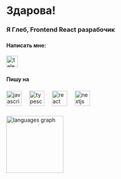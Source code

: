 <h1 align="left">Здарова!</h1>

###

<h3 align="left">Я Глеб, Frontend React разрабочик</h3>

###

<div>
  <h4 align="left">Написать мне:</h3>
  <img src="https://raw.githubusercontent.com/maurodesouza/profile-readme-generator/master/src/assets/icons/social/telegram/default.svg" width="30" height="30" alt="telegram logo"  />
</div>

###

<h4 align="left">Пишу на</h4>

###

<div align="left">
  <img src="https://cdn.jsdelivr.net/gh/devicons/devicon/icons/javascript/javascript-original.svg" height="40" alt="javascript logo"  />
  <img width="12" />
  <img src="https://cdn.jsdelivr.net/gh/devicons/devicon/icons/typescript/typescript-original.svg" height="40" alt="typescript logo"  />
  <img width="12" />
  <img src="https://cdn.jsdelivr.net/gh/devicons/devicon/icons/react/react-original.svg" height="40" alt="react logo"  />
  <img width="12" />
  <img src="https://cdn.jsdelivr.net/gh/devicons/devicon/icons/nextjs/nextjs-original.svg" height="40" alt="nextjs logo"  />
</div>

###

<div align="left">
  <img src="https://github-readme-stats.vercel.app/api/top-langs?username=Glebanka&locale=en&hide_title=false&layout=compact&card_width=320&langs_count=5&theme=radical&hide_border=false&order=2&custom_title=%D0%A7%D0%B0%D1%81%D1%82%D0%BE%20%D0%B8%D1%81%D0%BF%D0%BE%D0%BB%D1%8C%D0%B7%D1%83%D0%B5%D0%BC%D1%8B%D0%B5%20%D1%8F%D0%B7%D1%8B%D0%BA%D0%B8" height="150" alt="languages graph"  />
</div>

###
